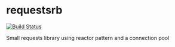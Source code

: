 requestsrb
==========

[![Build Status](https://travis-ci.org/bossiernesto/requestsrb.svg?branch=master)](https://travis-ci.org/bossiernesto/requestsrb)

Small requests library using reactor pattern and a connection pool
